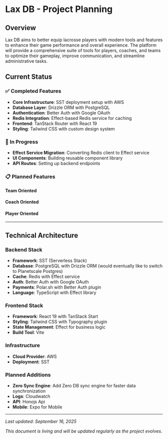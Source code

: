 # Lax DB - Project Planning

## Overview

Lax DB aims to better equip lacrosse players with modern tools and features to enhance their game performance and overall experience. The platform will provide a comprehensive suite of tools for players, coaches, and teams to optimize their gameplay, improve communication, and streamline administrative tasks.

## Current Status

### ✅ Completed Features

- **Core Infrastructure**: SST deployment setup with AWS
- **Database Layer**: Drizzle ORM with PostgreSQL
- **Authentication**: Better Auth with Google OAuth
- **Redis Integration**: Effect-based Redis service for caching
- **Frontend**: TanStack Router with React 19
- **Styling**: Tailwind CSS with custom design system

### 🚧 In Progress

- **Effect Service Migration**: Converting Redis client to Effect service
- **UI Components**: Building reusable component library
- **API Routes**: Setting up backend endpoints

### 📋 Planned Features

#### Team Oriented

#### Coach Oriented

#### Player Oriented

---

## Technical Architecture

### Backend Stack

- **Framework**: SST (Serverless Stack)
- **Database**: PostgreSQL with Drizzle ORM (would eventually like to switch to Planetscale Postgres)
- **Cache**: Redis with Effect service
- **Auth**: Better Auth with Google OAuth
- **Payments**: Polar.sh with Better Auth plugin
- **Language**: TypeScript with Effect library

### Frontend Stack

- **Framework**: React 19 with TanStack Start
- **Styling**: Tailwind CSS with Typography plugin
- **State Management**: Effect for business logic
- **Build Tool**: Vite

### Infrastructure

- **Cloud Provider**: AWS
- **Deployment**: SST

### Planned Additions

- **Zero Sync Engine**: Add Zero DB sync engine for faster data synchronization
- **Logs**: Cloudwatch
- **API**: Honojs Api
- **Mobile**: Expo for Mobile

---

_Last updated: September 16, 2025_

_This document is living and will be updated regularly as the project evolves._
